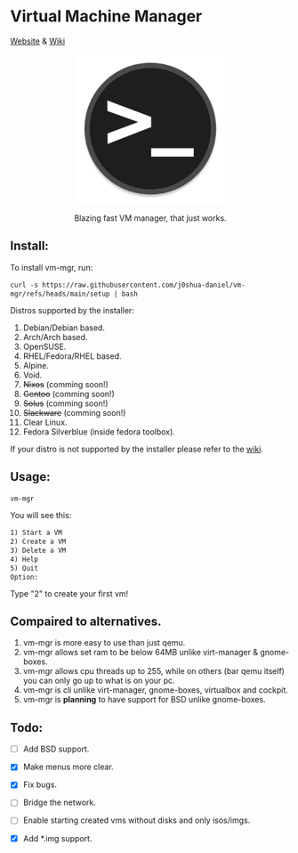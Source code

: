 # Virtual Machine Manager

[Website](https://coalition-friends-affairs-wages.trycloudflare.com) & [Wiki](https://coalition-friends-affairs-wages.trycloudflare.com/wiki/)

<a href="https://coalition-friends-affairs-wages.trycloudflare.com/">
<p align="center" width="100%">
    <img width="270px" src="https://github.com/j0shua-daniel/images/blob/main/favcon.png?raw=true"> 
</p>
</a>

<p align="center" ">Blazing fast VM manager, that just works.</p>


## Install:

To install vm-mgr, run:

```
curl -s https://raw.githubusercontent.com/j0shua-daniel/vm-mgr/refs/heads/main/setup | bash
```

Distros supported by the installer:

1. Debian/Debian based.
2. Arch/Arch based.
3. OpenSUSE.
4. RHEL/Fedora/RHEL based.
5. Alpine.
6. Void.
7. ~~Nixos~~ (comming soon!)
8. ~~Gentoo~~ (comming soon!)
9. ~~Solus~~ (comming soon!)
10. ~~Slackware~~ (comming soon!)
11. Clear Linux.
12. Fedora Silverblue (inside fedora toolbox).
    
If your distro is not supported by the installer please refer to the [wiki](https://coalition-friends-affairs-wages.trycloudflare.com/wiki/).

## Usage:

```
vm-mgr
```

You will see this: 
```
1) Start a VM
2) Create a VM
3) Delete a VM
4) Help
5) Quit
Option:
```
Type "2" to create your first vm!

## Compaired to alternatives.

1. vm-mgr is more easy to use than just qemu.
2. vm-mgr allows set ram to be below 64MB unlike virt-manager & gnome-boxes.
3. vm-mgr allows cpu threads up to 255, while on others (bar qemu itself) you can only go up to what is on your pc.
4. vm-mgr is cli unlike virt-manager, gnome-boxes, virtualbox and cockpit.
5. vm-mgr is **planning** to have support for BSD unlike gnome-boxes.

## Todo:

- [ ] Add BSD support.
- [x] Make menus more clear.
- [x] Fix bugs.
- [ ] Bridge the network.
- [ ] Enable starting created vms without disks and only isos/imgs.
- [x] Add *.img support.

